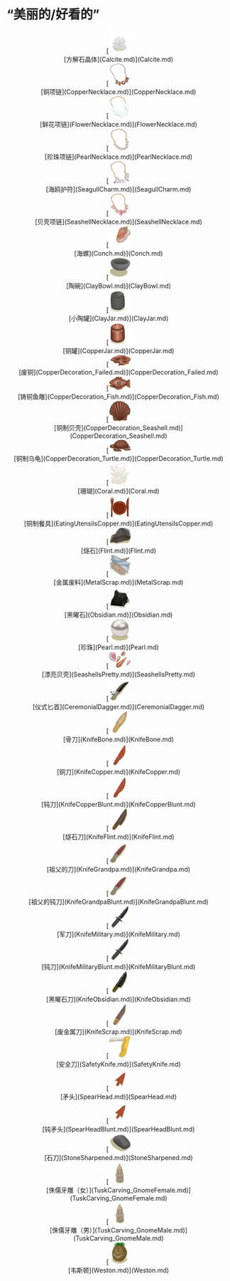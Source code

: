 # “美丽的/好看的”  
<div style="display:inline-block"><div class="gamedatalist" style="text-align:center;;min-height:0px;"><div style="text-align:center;">[<div style="width:50px;display:inline-block;text-align:center"><img decoding="async" src="../wiki/Sprite/Calcite.png" href="a.md" style="max-width:50px;max-height:50px;"></div><br>[方解石晶体](Calcite.md)](Calcite.md)</div></div><div class="gamedatalist" style="text-align:center;;min-height:0px;"><div style="text-align:center;">[<div style="width:50px;display:inline-block;text-align:center"><img decoding="async" src="../wiki/Sprite/CopperNecklace.png" href="a.md" style="max-width:50px;max-height:50px;"></div><br>[铜项链](CopperNecklace.md)](CopperNecklace.md)</div></div><div class="gamedatalist" style="text-align:center;;min-height:0px;"><div style="text-align:center;">[<div style="width:50px;display:inline-block;text-align:center"><img decoding="async" src="../wiki/Sprite/FlowerNecklace.png" href="a.md" style="max-width:50px;max-height:50px;"></div><br>[鲜花项链](FlowerNecklace.md)](FlowerNecklace.md)</div></div><div class="gamedatalist" style="text-align:center;;min-height:0px;"><div style="text-align:center;">[<div style="width:50px;display:inline-block;text-align:center"><img decoding="async" src="../wiki/Sprite/PearlNecklace.png" href="a.md" style="max-width:50px;max-height:50px;"></div><br>[珍珠项链](PearlNecklace.md)](PearlNecklace.md)</div></div><div class="gamedatalist" style="text-align:center;;min-height:0px;"><div style="text-align:center;">[<div style="width:50px;display:inline-block;text-align:center"><img decoding="async" src="../wiki/Sprite/SeagullCharm.png" href="a.md" style="max-width:50px;max-height:50px;"></div><br>[海鸥护符](SeagullCharm.md)](SeagullCharm.md)</div></div><div class="gamedatalist" style="text-align:center;;min-height:0px;"><div style="text-align:center;">[<div style="width:50px;display:inline-block;text-align:center"><img decoding="async" src="../wiki/Sprite/SeashellNecklace.png" href="a.md" style="max-width:50px;max-height:50px;"></div><br>[贝壳项链](SeashellNecklace.md)](SeashellNecklace.md)</div></div><div class="gamedatalist" style="text-align:center;;min-height:0px;"><div style="text-align:center;">[<div style="width:50px;display:inline-block;text-align:center"><img decoding="async" src="../wiki/Sprite/Conch.png" href="a.md" style="max-width:50px;max-height:50px;"></div><br>[海螺](Conch.md)](Conch.md)</div></div><div class="gamedatalist" style="text-align:center;;min-height:0px;"><div style="text-align:center;">[<div style="width:50px;display:inline-block;text-align:center"><img decoding="async" src="../wiki/Sprite/ClayBowl.png" href="a.md" style="max-width:50px;max-height:50px;"></div><br>[陶碗](ClayBowl.md)](ClayBowl.md)</div></div><div class="gamedatalist" style="text-align:center;;min-height:0px;"><div style="text-align:center;">[<div style="width:50px;display:inline-block;text-align:center"><img decoding="async" src="../wiki/Sprite/ClayJar.png" href="a.md" style="max-width:50px;max-height:50px;"></div><br>[小陶罐](ClayJar.md)](ClayJar.md)</div></div><div class="gamedatalist" style="text-align:center;;min-height:0px;"><div style="text-align:center;">[<div style="width:50px;display:inline-block;text-align:center"><img decoding="async" src="../wiki/Sprite/CopperJar.png" href="a.md" style="max-width:50px;max-height:50px;"></div><br>[铜罐](CopperJar.md)](CopperJar.md)</div></div><div class="gamedatalist" style="text-align:center;;min-height:0px;"><div style="text-align:center;">[<div style="width:50px;display:inline-block;text-align:center"><img decoding="async" src="../wiki/Sprite/CopperDecoration_Failed.png" href="a.md" style="max-width:50px;max-height:50px;"></div><br>[废铜](CopperDecoration_Failed.md)](CopperDecoration_Failed.md)</div></div><div class="gamedatalist" style="text-align:center;;min-height:0px;"><div style="text-align:center;">[<div style="width:50px;display:inline-block;text-align:center"><img decoding="async" src="../wiki/Sprite/CopperDecoration_Fish.png" href="a.md" style="max-width:50px;max-height:50px;"></div><br>[铸铜鱼雕](CopperDecoration_Fish.md)](CopperDecoration_Fish.md)</div></div><div class="gamedatalist" style="text-align:center;;min-height:0px;"><div style="text-align:center;">[<div style="width:50px;display:inline-block;text-align:center"><img decoding="async" src="../wiki/Sprite/CopperDecoration_Seashell.png" href="a.md" style="max-width:50px;max-height:50px;"></div><br>[铜制贝壳](CopperDecoration_Seashell.md)](CopperDecoration_Seashell.md)</div></div><div class="gamedatalist" style="text-align:center;;min-height:0px;"><div style="text-align:center;">[<div style="width:50px;display:inline-block;text-align:center"><img decoding="async" src="../wiki/Sprite/CopperDecoration_Turtle.png" href="a.md" style="max-width:50px;max-height:50px;"></div><br>[铜制乌龟](CopperDecoration_Turtle.md)](CopperDecoration_Turtle.md)</div></div><div class="gamedatalist" style="text-align:center;;min-height:0px;"><div style="text-align:center;">[<div style="width:50px;display:inline-block;text-align:center"><img decoding="async" src="../wiki/Sprite/Coral.png" href="a.md" style="max-width:50px;max-height:50px;"></div><br>[珊瑚](Coral.md)](Coral.md)</div></div><div class="gamedatalist" style="text-align:center;;min-height:0px;"><div style="text-align:center;">[<div style="width:50px;display:inline-block;text-align:center"><img decoding="async" src="../wiki/Sprite/EatingUtensilsCopper.png" href="a.md" style="max-width:50px;max-height:50px;"></div><br>[铜制餐具](EatingUtensilsCopper.md)](EatingUtensilsCopper.md)</div></div><div class="gamedatalist" style="text-align:center;;min-height:0px;"><div style="text-align:center;">[<div style="width:50px;display:inline-block;text-align:center"><img decoding="async" src="../wiki/Sprite/Flint.png" href="a.md" style="max-width:50px;max-height:50px;"></div><br>[燧石](Flint.md)](Flint.md)</div></div><div class="gamedatalist" style="text-align:center;;min-height:0px;"><div style="text-align:center;">[<div style="width:50px;display:inline-block;text-align:center"><img decoding="async" src="../wiki/Sprite/MetalScrap.png" href="a.md" style="max-width:50px;max-height:50px;"></div><br>[金属废料](MetalScrap.md)](MetalScrap.md)</div></div><div class="gamedatalist" style="text-align:center;;min-height:0px;"><div style="text-align:center;">[<div style="width:50px;display:inline-block;text-align:center"><img decoding="async" src="../wiki/Sprite/Obsidian.png" href="a.md" style="max-width:50px;max-height:50px;"></div><br>[黑曜石](Obsidian.md)](Obsidian.md)</div></div><div class="gamedatalist" style="text-align:center;;min-height:0px;"><div style="text-align:center;">[<div style="width:50px;display:inline-block;text-align:center"><img decoding="async" src="../wiki/Sprite/Pearl.png" href="a.md" style="max-width:50px;max-height:50px;"></div><br>[珍珠](Pearl.md)](Pearl.md)</div></div><div class="gamedatalist" style="text-align:center;;min-height:0px;"><div style="text-align:center;">[<div style="width:50px;display:inline-block;text-align:center"><img decoding="async" src="../wiki/Sprite/PrettySeashells.png" href="a.md" style="max-width:50px;max-height:50px;"></div><br>[漂亮贝壳](SeashellsPretty.md)](SeashellsPretty.md)</div></div><div class="gamedatalist" style="text-align:center;;min-height:0px;"><div style="text-align:center;">[<div style="width:50px;display:inline-block;text-align:center"><img decoding="async" src="../wiki/Sprite/Ceremonial Dagger.png" href="a.md" style="max-width:50px;max-height:50px;"></div><br>[仪式匕首](CeremonialDagger.md)](CeremonialDagger.md)</div></div><div class="gamedatalist" style="text-align:center;;min-height:0px;"><div style="text-align:center;">[<div style="width:50px;display:inline-block;text-align:center"><img decoding="async" src="../wiki/Sprite/BoneKnife.png" href="a.md" style="max-width:50px;max-height:50px;"></div><br>[骨刀](KnifeBone.md)](KnifeBone.md)</div></div><div class="gamedatalist" style="text-align:center;;min-height:0px;"><div style="text-align:center;">[<div style="width:50px;display:inline-block;text-align:center"><img decoding="async" src="../wiki/Sprite/CopperKnife.png" href="a.md" style="max-width:50px;max-height:50px;"></div><br>[铜刀](KnifeCopper.md)](KnifeCopper.md)</div></div><div class="gamedatalist" style="text-align:center;;min-height:0px;"><div style="text-align:center;">[<div style="width:50px;display:inline-block;text-align:center"><img decoding="async" src="../wiki/Sprite/CopperKnifeBlunt.png" href="a.md" style="max-width:50px;max-height:50px;"></div><br>[钝刀](KnifeCopperBlunt.md)](KnifeCopperBlunt.md)</div></div><div class="gamedatalist" style="text-align:center;;min-height:0px;"><div style="text-align:center;">[<div style="width:50px;display:inline-block;text-align:center"><img decoding="async" src="../wiki/Sprite/FlintKnife.png" href="a.md" style="max-width:50px;max-height:50px;"></div><br>[燧石刀](KnifeFlint.md)](KnifeFlint.md)</div></div><div class="gamedatalist" style="text-align:center;;min-height:0px;"><div style="text-align:center;">[<div style="width:50px;display:inline-block;text-align:center"><img decoding="async" src="../wiki/Sprite/GrandfathersDagger.png" href="a.md" style="max-width:50px;max-height:50px;"></div><br>[祖父的刀](KnifeGrandpa.md)](KnifeGrandpa.md)</div></div><div class="gamedatalist" style="text-align:center;;min-height:0px;"><div style="text-align:center;">[<div style="width:50px;display:inline-block;text-align:center"><img decoding="async" src="../wiki/Sprite/GrandfathersDagger.png" href="a.md" style="max-width:50px;max-height:50px;"></div><br>[祖父的钝刀](KnifeGrandpaBlunt.md)](KnifeGrandpaBlunt.md)</div></div><div class="gamedatalist" style="text-align:center;;min-height:0px;"><div style="text-align:center;">[<div style="width:50px;display:inline-block;text-align:center"><img decoding="async" src="../wiki/Sprite/MilitaryKnife.png" href="a.md" style="max-width:50px;max-height:50px;"></div><br>[军刀](KnifeMilitary.md)](KnifeMilitary.md)</div></div><div class="gamedatalist" style="text-align:center;;min-height:0px;"><div style="text-align:center;">[<div style="width:50px;display:inline-block;text-align:center"><img decoding="async" src="../wiki/Sprite/MilitaryKnife.png" href="a.md" style="max-width:50px;max-height:50px;"></div><br>[钝刀](KnifeMilitaryBlunt.md)](KnifeMilitaryBlunt.md)</div></div><div class="gamedatalist" style="text-align:center;;min-height:0px;"><div style="text-align:center;">[<div style="width:50px;display:inline-block;text-align:center"><img decoding="async" src="../wiki/Sprite/ObsidianKnife.png" href="a.md" style="max-width:50px;max-height:50px;"></div><br>[黑曜石刀](KnifeObsidian.md)](KnifeObsidian.md)</div></div><div class="gamedatalist" style="text-align:center;;min-height:0px;"><div style="text-align:center;">[<div style="width:50px;display:inline-block;text-align:center"><img decoding="async" src="../wiki/Sprite/ScrapKnife.png" href="a.md" style="max-width:50px;max-height:50px;"></div><br>[废金属刀](KnifeScrap.md)](KnifeScrap.md)</div></div><div class="gamedatalist" style="text-align:center;;min-height:0px;"><div style="text-align:center;">[<div style="width:50px;display:inline-block;text-align:center"><img decoding="async" src="../wiki/Sprite/SafetyKnife.png" href="a.md" style="max-width:50px;max-height:50px;"></div><br>[安全刀](SafetyKnife.md)](SafetyKnife.md)</div></div><div class="gamedatalist" style="text-align:center;;min-height:0px;"><div style="text-align:center;">[<div style="width:50px;display:inline-block;text-align:center"><img decoding="async" src="../wiki/Sprite/SpearHead.png" href="a.md" style="max-width:50px;max-height:50px;"></div><br>[矛头](SpearHead.md)](SpearHead.md)</div></div><div class="gamedatalist" style="text-align:center;;min-height:0px;"><div style="text-align:center;">[<div style="width:50px;display:inline-block;text-align:center"><img decoding="async" src="../wiki/Sprite/SpearHead.png" href="a.md" style="max-width:50px;max-height:50px;"></div><br>[钝矛头](SpearHeadBlunt.md)](SpearHeadBlunt.md)</div></div><div class="gamedatalist" style="text-align:center;;min-height:0px;"><div style="text-align:center;">[<div style="width:50px;display:inline-block;text-align:center"><img decoding="async" src="../wiki/Sprite/StoneSharpened.png" href="a.md" style="max-width:50px;max-height:50px;"></div><br>[石刀](StoneSharpened.md)](StoneSharpened.md)</div></div><div class="gamedatalist" style="text-align:center;;min-height:0px;"><div style="text-align:center;">[<div style="width:50px;display:inline-block;text-align:center"><img decoding="async" src="../wiki/Sprite/IvoryGnomeFemale.png" href="a.md" style="max-width:50px;max-height:50px;"></div><br>[侏儒牙雕（女）](TuskCarving_GnomeFemale.md)](TuskCarving_GnomeFemale.md)</div></div><div class="gamedatalist" style="text-align:center;;min-height:0px;"><div style="text-align:center;">[<div style="width:50px;display:inline-block;text-align:center"><img decoding="async" src="../wiki/Sprite/IvoryGnomeMale.png" href="a.md" style="max-width:50px;max-height:50px;"></div><br>[侏儒牙雕（男）](TuskCarving_GnomeMale.md)](TuskCarving_GnomeMale.md)</div></div><div class="gamedatalist" style="text-align:center;;min-height:0px;"><div style="text-align:center;">[<div style="width:50px;display:inline-block;text-align:center"><img decoding="async" src="../wiki/Sprite/Weston.png" href="a.md" style="max-width:50px;max-height:50px;"></div><br>[韦斯顿](Weston.md)](Weston.md)</div></div></div>  
  


<script>document.title="“美丽的/好看的” - 卡牌生存百科 Card Survival Wiki";</script>